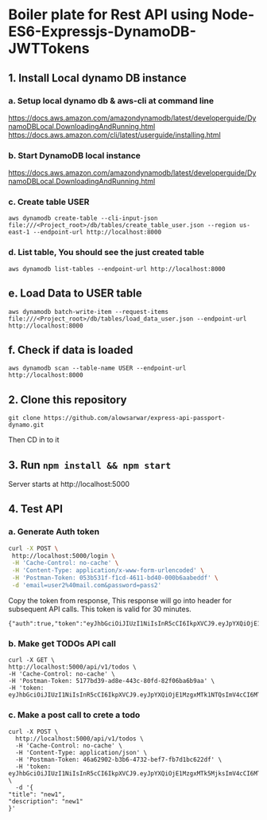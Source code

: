 # Boiler plate for Rest API using Node-ES6-Expressjs-DynamoDB-JWTTokens



## 1. Install Local dynamo DB instance


### a. Setup local dynamo db & aws-cli at command line
https://docs.aws.amazon.com/amazondynamodb/latest/developerguide/DynamoDBLocal.DownloadingAndRunning.html
https://docs.aws.amazon.com/cli/latest/userguide/installing.html

### b. Start DynamoDB local instance
https://docs.aws.amazon.com/amazondynamodb/latest/developerguide/DynamoDBLocal.DownloadingAndRunning.html


### c. Create table USER
``
aws dynamodb create-table --cli-input-json file:///<Project_root>/db/tables/create_table_user.json --region us-east-1 --endpoint-url http://localhost:8000
``

### d. List table, You should see the just created table
``
aws dynamodb list-tables --endpoint-url http://localhost:8000
``

## e. Load Data to USER table
``
aws dynamodb batch-write-item --request-items file:///<Project_root>/db/tables/load_data_user.json --endpoint-url http://localhost:8000
``
## f. Check if data is loaded
``
 aws dynamodb scan --table-name USER --endpoint-url http://localhost:8000
 ``

 ## 2. Clone this repository

 ``
 git clone https://github.com/alowsarwar/express-api-passport-dynamo.git
 ``

 Then CD in to it

 ## 3. Run ``npm install && npm start``

 Server starts at http://localhost:5000

 ## 4. Test API

 ### a. Generate Auth token

 ```sh
 curl -X POST \
  http://localhost:5000/login \
  -H 'Cache-Control: no-cache' \
  -H 'Content-Type: application/x-www-form-urlencoded' \
  -H 'Postman-Token: 053b531f-f1cd-4611-bd40-000b6aabeddf' \
  -d 'email=user2%40mail.com&password=pass2'
  ```

  Copy the token from response, This response will go into header for subsequent API calls. This token is valid for 30 minutes.

  ```
 {"auth":true,"token":"eyJhbGciOiJIUzI1NiIsInR5cCI6IkpXVCJ9.eyJpYXQiOjE1MzgxMTkyNjIsImV4cCI6MTUzODExOTI5Mn0.4ENUMKdOWBhE98dfKX9BsHTpvh0Q71PBWaaLbXex1kM"}%
  ```

   ### b. Make get TODOs API call

   ```
   curl -X GET \
  http://localhost:5000/api/v1/todos \
  -H 'Cache-Control: no-cache' \
  -H 'Postman-Token: 5177bd39-ad8e-443c-80fd-82f06ba6b9aa' \
  -H 'token: eyJhbGciOiJIUzI1NiIsInR5cCI6IkpXVCJ9.eyJpYXQiOjE1MzgxMTk1NTQsImV4cCI6MTUzODEyMTM1NH0.yvL08KwD_rULN7OB54m0Ut70Zrwy2uc3ltqVocj9GPY'
  ```

   ### c. Make a post call to crete a todo

   ```
   curl -X POST \
     http://localhost:5000/api/v1/todos \
     -H 'Cache-Control: no-cache' \
     -H 'Content-Type: application/json' \
     -H 'Postman-Token: 46a62902-b3b6-4732-bef7-fb7d1bc622df' \
     -H 'token: eyJhbGciOiJIUzI1NiIsInR5cCI6IkpXVCJ9.eyJpYXQiOjE1MzgxMTk5MjksImV4cCI6MTUzODEyMTcyOX0.n64nxvv8UaieODFgH0Ybd3UNbyLk6_xtXeeKYcZiYcU' \
     -d '{
   "title": "new1",
   "description": "new1"
   }'
   ```
